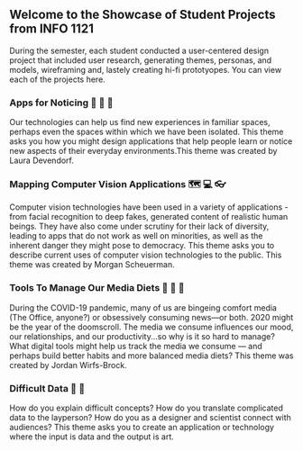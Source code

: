 ## Welcome to the Showcase of Student Projects from INFO 1121
During the semester, each student conducted a user-centered design project that included user research, generating themes, personas, and models, wireframing and, lastely creating hi-fi prototyopes. You can view each of the projects here. 

### Apps for Noticing :camera_flash: :seedling:	:loudspeaker:	
Our technologies can help us find new experiences in familiar spaces, perhaps even the spaces within which we have been isolated. This theme asks you how you might design applications that help people learn or notice new aspects of their everyday environments.This theme was created by Laura Devendorf.


### Mapping Computer Vision Applications :world_map: :computer: :eyeglasses: 
Computer vision technologies have been used in a variety of applications - from facial recognition to deep fakes, generated content of realistic human beings. They have also come under scrutiny for their lack of diversity, leading to apps that do not work as well on minorities, as well as the inherent danger they might pose to democracy. This theme asks you to describe current uses of computer vision technologies to the public. This theme was created by Morgan Scheuerman.


### Tools To Manage Our Media Diets :wrench: :satellite: :coconut:	
During the COVID-19 pandemic, many of us are bingeing comfort media (The Office, anyone?) or obsessively consuming news—or both. 2020 might be the year of the doomscroll. The media we consume influences our mood, our relationships, and our productivity...so why is it so hard to manage? What digital tools might help us track the media we consume — and perhaps build better habits and more balanced media diets? This theme was created by Jordan Wirfs-Brock.


### Difficult Data :1234: :pill:	
How do  you explain difficult concepts? How do you translate complicated data to the layperson? How do you as a designer and scientist connect with audiences? This theme asks you to create an application or technology where the input is data and the output is art.  
